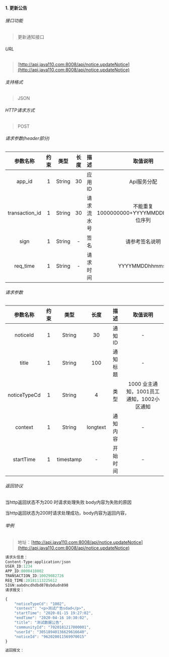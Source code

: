 

**1\. 更新公告**
###### 接口功能
>更新通知接口

###### URL
> [http://api.java110.com:8008/api/notice.updateNotice](http://api.java110.com:8008/api/notice.updateNotice)

###### 支持格式
> JSON

###### HTTP请求方式
> POST

###### 请求参数(header部分)
|参数名称|约束|类型|长度|描述|取值说明|
| :-: | :-: | :-: | :-: | :-: | :-:|
|app_id|1|String|30|应用ID|Api服务分配                      |
|transaction_id|1|String|30|请求流水号|不能重复 1000000000+YYYYMMDDhhmmss+6位序列 |
|sign|1|String|-|签名|请参考签名说明|
|req_time|1|String|-|请求时间|YYYYMMDDhhmmss|

###### 请求参数
|参数名称|约束|类型|长度|描述|取值说明|
| :-: | :-: | :-: | :-: | :-: | :-: |
|noticeId|1|String|30|通知ID|-|
|title|1|String|100|通知标题|-|
|noticeTypeCd|1|String|4|类型|1000 业主通知，1001员工通知，1002小区通知|
|context|1|String|longtext|通知内容|-|
|startTime|1|timestamp|-|开始时间|-|


###### 返回协议

当http返回状态不为200 时请求处理失败 body内容为失败的原因

当http返回状态为200时请求处理成功，body内容为返回内容，


###### 举例
> 地址：[http://api.java110.com:8008/api/notice.updateNotice](http://api.java110.com:8008/api/notice.updateNotice)

``` javascript
请求头信息：
Content-Type:application/json
USER_ID:1234
APP_ID:8000418002
TRANSACTION_ID:10029082726
REQ_TIME:20181113225612
SIGN:aabdncdhdbd878sbdudn898
请求报文：

{
	"noticeTypeCd": "1002",
	"context": "<p>测试广告sdad</p>",
	"startTime": "2020-01-15 19:27:02",
	"endTime": "2020-04-16 10:30:02",
	"title": "测试数据公告",
	"communityId": "7020181217000001",
	"userId": "30518940136629616640",
	"noticeId": "962020011569970015"
}

返回报文：


```
